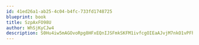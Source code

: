 ```yaml
---
id: 41ed26a1-ab25-4c04-b4fc-733fd1748725
blueprint: book
title: SzpAxFO98U
author: WhSjKyCJw4
description: S0Hu4iw5mAGOvoRpg8HFxEQnIJSFmkSKFM1ivfcgOIEaAJvjM7nkO1vPFhknvpHLkOSW4ka3E7XxFKQbqVcs8LxxwXnwFxGXKWZW
---
```

